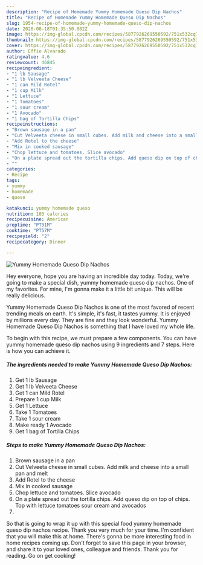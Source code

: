 ```yaml
---
description: "Recipe of Homemade Yummy Homemade Queso Dip Nachos"
title: "Recipe of Homemade Yummy Homemade Queso Dip Nachos"
slug: 1954-recipe-of-homemade-yummy-homemade-queso-dip-nachos
date: 2020-08-18T01:35:50.082Z
image: https://img-global.cpcdn.com/recipes/5877926269550592/751x532cq70/yummy-homemade-queso-dip-nachos-recipe-main-photo.jpg
thumbnail: https://img-global.cpcdn.com/recipes/5877926269550592/751x532cq70/yummy-homemade-queso-dip-nachos-recipe-main-photo.jpg
cover: https://img-global.cpcdn.com/recipes/5877926269550592/751x532cq70/yummy-homemade-queso-dip-nachos-recipe-main-photo.jpg
author: Effie Alvarado
ratingvalue: 4.6
reviewcount: 46845
recipeingredient:
- "1 lb Sausage"
- "1 lb Velveeta Cheese"
- "1 can Mild Rotel"
- "1 cup Milk"
- "1 Lettuce"
- "1 Tomatoes"
- "1 sour cream"
- "1 Avocado"
- "1 bag of Tortilla Chips"
recipeinstructions:
- "Brown sausage in a pan"
- "Cut Velveeta cheese in small cubes. Add milk and cheese into a small pan and melt"
- "Add Rotel to the cheese"
- "Mix in cooked sausage"
- "Chop lettuce and tomatoes. Slice avocado"
- "On a plate spread out the tortilla chips. Add queso dip on top of chips. Top with lettuce tomatoes sour cream and avocados"
- ""
categories:
- Recipe
tags:
- yummy
- homemade
- queso

katakunci: yummy homemade queso 
nutrition: 103 calories
recipecuisine: American
preptime: "PT31M"
cooktime: "PT57M"
recipeyield: "2"
recipecategory: Dinner

---
```



![Yummy Homemade Queso Dip Nachos](https://img-global.cpcdn.com/recipes/5877926269550592/751x532cq70/yummy-homemade-queso-dip-nachos-recipe-main-photo.jpg)

Hey everyone, hope you are having an incredible day today. Today, we're going to make a special dish, yummy homemade queso dip nachos. One of my favorites. For mine, I'm gonna make it a little bit unique. This will be really delicious.

Yummy Homemade Queso Dip Nachos is one of the most favored of recent trending meals on earth. It's simple, it's fast, it tastes yummy. It is enjoyed by millions every day. They are fine and they look wonderful. Yummy Homemade Queso Dip Nachos is something that I have loved my whole life.




To begin with this recipe, we must prepare a few components. You can have yummy homemade queso dip nachos using 9 ingredients and 7 steps. Here is how you can achieve it.

<!--inarticleads1-->

##### The ingredients needed to make Yummy Homemade Queso Dip Nachos:

1. Get 1 lb Sausage
1. Get 1 lb Velveeta Cheese
1. Get 1 can Mild Rotel
1. Prepare 1 cup Milk
1. Get 1 Lettuce
1. Take 1 Tomatoes
1. Take 1 sour cream
1. Make ready 1 Avocado
1. Get 1 bag of Tortilla Chips




<!--inarticleads2-->

##### Steps to make Yummy Homemade Queso Dip Nachos:

1. Brown sausage in a pan
1. Cut Velveeta cheese in small cubes. Add milk and cheese into a small pan and melt
1. Add Rotel to the cheese
1. Mix in cooked sausage
1. Chop lettuce and tomatoes. Slice avocado
1. On a plate spread out the tortilla chips. Add queso dip on top of chips. Top with lettuce tomatoes sour cream and avocados
1. 




So that is going to wrap it up with this special food yummy homemade queso dip nachos recipe. Thank you very much for your time. I'm confident that you will make this at home. There's gonna be more interesting food in home recipes coming up. Don't forget to save this page in your browser, and share it to your loved ones, colleague and friends. Thank you for reading. Go on get cooking!
